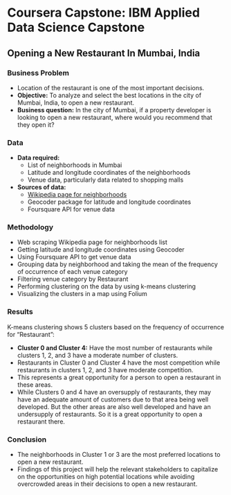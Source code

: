 # Coursera Capstone: IBM Applied Data Science Capstone

## Opening a New Restaurant In Mumbai, India

### Business Problem
- Location of the restaurant is one of the most important decisions.
- **Objective:** To analyze and select the best locations in the city of Mumbai, India, to open a new restaurant.
- **Business question:** In the city of Mumbai, if a property developer is looking to open a new restaurant, where would you recommend that they open it?

### Data
- **Data required:**
    - List of neighborhoods in Mumbai
    - Latitude and longitude coordinates of the neighborhoods
    - Venue data, particularly data related to shopping malls
- **Sources of data:**
    - [Wikipedia page for neighborhoods](https://en.wikipedia.org/wiki/Category:Suburbs_of_Mumbai)
    - Geocoder package for latitude and longitude coordinates 
    - Foursquare API for venue data

### Methodology
- Web scraping Wikipedia page for neighborhoods list
- Getting latitude and longitude coordinates using Geocoder
- Using Foursquare API to get venue data
- Grouping data by neighborhood and taking the mean of the frequency of occurrence of each venue category
- Filtering venue category by Restaurant
- Performing clustering on the data by using k-means clustering
- Visualizing the clusters in a map using Folium

### Results
K-means clustering shows 5 clusters based on the frequency of occurrence for “Restaurant”:

- **Cluster 0 and Cluster 4:** Have the most number of restaurants while clusters 1, 2, and 3 have a moderate number of clusters.
- Restaurants in Cluster 0 and Cluster 4 have the most competition while restaurants in clusters 1, 2, and 3 have moderate competition. 
- This represents a great opportunity for a person to open a restaurant in these areas.
- While Clusters 0 and 4 have an oversupply of restaurants, they may have an adequate amount of customers due to that area being well developed. But the other areas are also well developed and have an undersupply of restaurants. So it is a great opportunity to open a restaurant there.



### Conclusion
- The neighborhoods in Cluster 1 or 3 are the most preferred locations to open a new restaurant.
- Findings of this project will help the relevant stakeholders to capitalize on the opportunities on high potential locations while avoiding overcrowded areas in their decisions to open a new restaurant.

